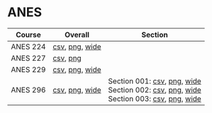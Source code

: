 # ANES

| Course | Overall | Section |
| ------ | ------- | ------- |
| ANES 224 | [csv](https://github.com/UCSD-Historical-Enrollment-Data/2024Fall/blob/main/overall/ANES%20224.csv), [png](https://raw.githubusercontent.com/UCSD-Historical-Enrollment-Data/2024Fall/main/plot_overall/ANES%20224.png), [wide](https://raw.githubusercontent.com/UCSD-Historical-Enrollment-Data/2024Fall/main/plot_overall_wide/ANES%20224.png) |  |
| ANES 227 | [csv](https://github.com/UCSD-Historical-Enrollment-Data/2024Fall/blob/main/overall/ANES%20227.csv), [png](https://raw.githubusercontent.com/UCSD-Historical-Enrollment-Data/2024Fall/main/plot_overall/ANES%20227.png) |  |
| ANES 229 | [csv](https://github.com/UCSD-Historical-Enrollment-Data/2024Fall/blob/main/overall/ANES%20229.csv), [png](https://raw.githubusercontent.com/UCSD-Historical-Enrollment-Data/2024Fall/main/plot_overall/ANES%20229.png), [wide](https://raw.githubusercontent.com/UCSD-Historical-Enrollment-Data/2024Fall/main/plot_overall_wide/ANES%20229.png) |  |
| ANES 296 | [csv](https://github.com/UCSD-Historical-Enrollment-Data/2024Fall/blob/main/overall/ANES%20296.csv), [png](https://raw.githubusercontent.com/UCSD-Historical-Enrollment-Data/2024Fall/main/plot_overall/ANES%20296.png), [wide](https://raw.githubusercontent.com/UCSD-Historical-Enrollment-Data/2024Fall/main/plot_overall_wide/ANES%20296.png) | Section 001: [csv](https://github.com/UCSD-Historical-Enrollment-Data/2024Fall/blob/main/section/ANES%20296_001.csv), [png](https://raw.githubusercontent.com/UCSD-Historical-Enrollment-Data/2024Fall/main/plot_section/ANES%20296_001.png), [wide](https://raw.githubusercontent.com/UCSD-Historical-Enrollment-Data/2024Fall/main/plot_section_wide/ANES%20296_001.png)<br>Section 002: [csv](https://github.com/UCSD-Historical-Enrollment-Data/2024Fall/blob/main/section/ANES%20296_002.csv), [png](https://raw.githubusercontent.com/UCSD-Historical-Enrollment-Data/2024Fall/main/plot_section/ANES%20296_002.png), [wide](https://raw.githubusercontent.com/UCSD-Historical-Enrollment-Data/2024Fall/main/plot_section_wide/ANES%20296_002.png)<br>Section 003: [csv](https://github.com/UCSD-Historical-Enrollment-Data/2024Fall/blob/main/section/ANES%20296_003.csv), [png](https://raw.githubusercontent.com/UCSD-Historical-Enrollment-Data/2024Fall/main/plot_section/ANES%20296_003.png), [wide](https://raw.githubusercontent.com/UCSD-Historical-Enrollment-Data/2024Fall/main/plot_section_wide/ANES%20296_003.png) |
